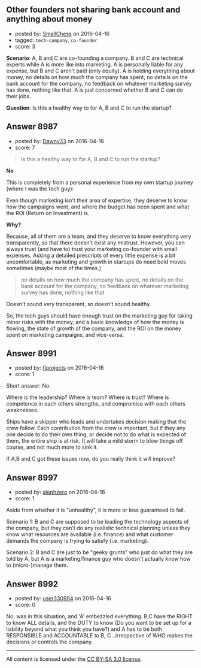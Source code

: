 ## Other founders not sharing bank account and anything about money

- posted by: [SmallChess](https://stackexchange.com/users/124226/smallchess) on 2016-04-16
- tagged: `tech-company`, `co-founder`
- score: 3

**Scenario**: A, B and C are co-founding a company. B and C are technical experts while A is more like into marketing. A is personally liable for any expense, but B and C aren't paid (only equity). A is holding everything about money, no details on how much the company has spent, no details on the bank account for the company, no feedback on whatever marketing survey has done, nothing like that. A is just concerned whether B and C can do their jobs.

**Question**: Is this a healthy way to for A, B and C to run the startup?


## Answer 8987

- posted by: [Dawny33](https://stackexchange.com/users/6444670/dawny33) on 2016-04-16
- score: 7

> Is this a healthy way to for A, B and C to run the startup?

**No**

This is completely from a personal experience from my own startup journey (where I was the tech guy):

Even though marketing isn't their area of expertise, they deserve to know how the campaigns went, and where the budget has been spent and what the ROI (Return on Investment) is. 

**Why?**

Because, all of them are a team, and they deserve to know everything very transparently, so that there doesn't exist any mistrust. However, you can always trust (and have to) trust your marketing co-founder with small expenses. Asking a detailed prescripts of every little expense is a bit uncomfortable, as marketing and growth in startups do need bold moves sometimes (maybe most of the times.)

> no details on how much the company has spent, no details on the bank
> account for the company, no feedback on whatever marketing survey has
> done, nothing like that

Doesn't sound very transparent, so doesn't sound healthy.

So, the tech guys should have enough trust on the marketing guy for taking minor risks with the money, and a basic knowledge of how the money is flowing, the state of growth of the company, and the ROI on the money spent on marketing campaigns, and vice-versa.


## Answer 8991

- posted by: [fiprojects](https://stackexchange.com/users/5370155/fiprojects) on 2016-04-16
- score: 1

Short answer: No.

Where is the leadership? Where is team? Where is trust? Where is competence in each others strengths, and compromise with each others weaknesses. 

Ships have a skipper who leads and undertakes decision making that the crew follow. Each contribution from the crew is important, but if they any one decide to do their own thing, or decide not to do what is expected of them, the entire ship is at risk. It will take a mild storm to blow things off course, and not much more to sink it.

If A,B and C got these issues now, do you really think it will improve?


## Answer 8997

- posted by: [alephzero](https://stackexchange.com/users/5815521/alephzero) on 2016-04-16
- score: 1

Aside from whether it is "unhealthy", it is more or less guaranteed to fail. 

Scenario 1: B and C are supposed to be leading the technology aspects of the company, but they can't do any realistic technical planning unless they know what resources are available (i.e. finance) and what customer demands the company is trying to satisfy (i.e. marketing).

Scenario 2: B and C are just to be "geeky grunts" who just do what they are told by A, but A is a marketing/finance guy who doesn't actually *know* how to (micro-)manage them.


## Answer 8992

- posted by: [user330994](https://stackexchange.com/users/8237445/user330994) on 2016-04-16
- score: 0

No,   was in this situation,  and 'A' embezzled everything.  B,C have the RIGHT to know ALL details, and the DUTY to know (Do you want to be set up for a liability beyond what you think you have?)   and A has to be both RESPONSIBLE and ACCOUNTABLE  to  B, C   ..irrespective of WHO makes the decisions or controls the company.



---

All content is licensed under the [CC BY-SA 3.0 license](https://creativecommons.org/licenses/by-sa/3.0/).
